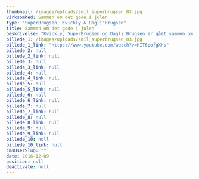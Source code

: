 ```yaml
---
thumbnail: /images/uploads/smil_superbrugsen_03.jpg
virksomhed: Sammen om det gode i julen
type: "SuperBrugsen, Kvickly & Dagli'Brugsen"
title: Sammen om det gode i julen
beskrivelse: "Kvickly, SuperBrugsen og Dagli’Brugsen er gået sammen om det gode i julen. Det har udmøntet sig i hjertevarm kampagne på tværs af digitale medier, som opfordrer folk til at være gode ved hinanden og nominere en god gerning. Samtidig har vi med en række ignitions på toppen af kampagnen, sat os for at minde danskerne om det gode i julen.\n\nSe hvordan vi med den første ignition fik skruet op for smilet i en travl juletid. \n\n    "
billede_1: /images/uploads/smil_superbrugsen_03.jpg
billede_1_link: "https://www.youtube.com/watch?v=HIT6pofgXhs"
billede_2: null
billede_2_link: null
billede_3: null
billede_3_link: null
billede_4: null
billede_4_link: null
billede_5: null
billede_5_link: null
billede_6: null
billede_6_link: null
billede_7: null
billede_7_link: null
billede_8: null
billede_8_link: null
billede_9: null
billede_9_link: null
billede_10: null
billede_10_link: null
cmsUserSlug: ""
date: 2016-12-09 
position: null
deactivate: null
---
```


